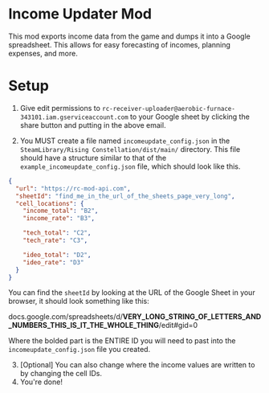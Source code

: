 Income Updater Mod
==================
This mod exports income data from the game and dumps it into a Google spreadsheet. This allows for easy forecasting
of incomes, planning expenses, and more.

Setup
=====
1) Give edit permissions to `rc-receiver-uploader@aerobic-furnace-343101.iam.gserviceaccount.com` to your Google sheet
by clicking the share button and putting in the above email. 

3) You MUST create a file named `incomeupdate_config.json` in the `SteamLibrary/Rising Constellation/dist/main/` directory.
This file should have a structure similar to that of the `example_incomeupdate_config.json` file, which should look like
this.

```json
{
  "url": "https://rc-mod-api.com",
  "sheetId": "find_me_in_the_url_of_the_sheets_page_very_long",
  "cell_locations": {
    "income_total": "B2",
    "income_rate": "B3",

    "tech_total": "C2",
    "tech_rate": "C3",

    "ideo_total": "D2",
    "ideo_rate": "D3"
  }
}
```

You can find the `sheetId` by looking at the URL of the Google Sheet in your browser, it should look something like this:

docs.google.com/spreadsheets/d/**VERY_LONG_STRING_OF_LETTERS_AND_NUMBERS_THIS_IS_IT_THE_WHOLE_THING**/edit#gid=0

Where the bolded part is the ENTIRE ID you will need to past into the `incomeupdate_config.json` file you created.

3) [Optional] You can also change where the income values are written to by changing the cell IDs.
4) You're done!